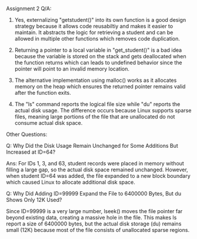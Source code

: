 Assignment 2 Q/A:

1) Yes, externalizing "getstudent()" into its own function is a good design strategy because it allows code reusabiltiy and makes it easier to 
maintain. It abstracts the logic for retrieving a student and can be allowed in multiple other functions which removes code duplication. 

2) Returning a pointer to a local variable in "get_student()" is a bad idea because the variable is stored on the stack and gets deallocated 
when the function returns which can leads to undefined behavior since the pointer will point to an invalid memory location.

3) The alternative implementation using malloc() works as it allocates memory on the heap which ensures the returned pointer remains valid after the function exits. 

4) The "ls" command reports the logical file size while "du" reports the actual disk usage. The difference occurs because Linux supports sparse files, meaning large portions of the file that are unallocated do not consume actual disk space.

Other Questions:

Q: Why Did the Disk Usage Remain Unchanged for Some Additions But Increased at ID=64?

Ans: For IDs 1, 3, and 63, student records were placed in memory without filling a large gap, so the actual disk space remained unchanged. 
However, when student ID=64 was added, the file expanded to a new block boundary which caused Linux to allocate additional disk space.

Q: Why Did Adding ID=99999 Expand the File to 6400000 Bytes, But du Shows Only 12K Used?

Since ID=99999 is a very large number, lseek() moves the file pointer far beyond existing data, creating a massive hole in the file. This makes ls report a size of 6400000 bytes, but the actual disk storage (du) remains small (12K) because most of the file consists of unallocated sparse regions.

